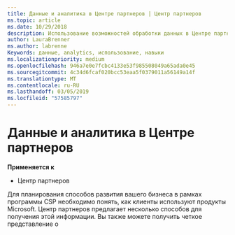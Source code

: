 ```yaml
---
title: Данные и аналитика в Центре партнеров | Центр партнеров
ms.topic: article
ms.date: 10/29/2018
description: Использование возможностей обработки данных в Центре партнеров для эффективного анализа потребностей клиентов
author: LauraBrenner
ms.author: labrenne
Keywords: данные, analytics, использование, навыки
ms.localizationpriority: medium
ms.openlocfilehash: 946a7e0e7fcbc4133e53f985508049a65ada0e45
ms.sourcegitcommit: 4c34d6fcaf020bcc53eaa5f0379011a56149a14f
ms.translationtype: MT
ms.contentlocale: ru-RU
ms.lasthandoff: 03/05/2019
ms.locfileid: "57585797"
---
```

# <a name="data-and-analytics-in-partner-center"></a>Данные и аналитика в Центре партнеров

**Применяется к**

- Центр партнеров

Для планирования способов развития вашего бизнеса в рамках программы CSP необходимо понять, как клиенты используют продукты Microsoft. Центр партнеров предлагает несколько способов для получения этой информации. Вы также можете получить четкое представление о 